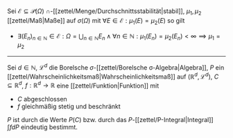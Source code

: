 Sei $\mathcal{E} \subseteq \mathcal{P}(\Omega)$ $\cap$-[[zettel/Menge/Durchschnittsstabilität|stabil]], $\mu_1, \mu_2$ [[zettel/Maß|Maße]] auf $\sigma(\Omega)$ mit $\forall E \in \mathcal{E} : \mu_1(E) = \mu_2(E)$ so gilt
- $\exists (E_n)_{n \in \mathbb{N}} \in \mathcal{E} : \Omega = \bigcup_{n \in \mathbb{N}} E_n \land \forall n \in \mathbb{N} : \mu_1(E_n) = \mu_2(E_n) \lt \infty \implies \mu_1 = \mu_2$

---

Sei $d \in \mathbb{N}$, $\mathcal{L}^d$ die Borelsche $\sigma$-[[zettel/Borelsche σ-Algebra|Algebra]], $P$ ein [[zettel/Wahrscheinlichkeitsmaß|Wahrscheinlichkeitsmaß]] auf $(\mathbb{R}^d, \mathcal{L}^d)$, $C \subseteq \mathbb{R}^d$, $f : \mathbb{R}^d \to \mathbb{R}$ eine [[zettel/Funktion|Funktion]] mit
- $C$ abgeschlossen
- $f$ gleichmäßig stetig und beschränkt

$P$ ist durch die Werte $P(C)$ bzw. durch das $P$-[[zettel/P-Integral|Integral]] $\int f dP$ eindeutig bestimmt.